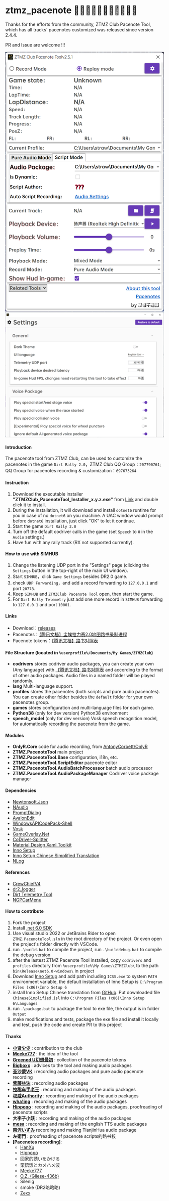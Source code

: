 # ztmz_pacenote 🎉🎉🎉🎉🎉🎉🎉🎉🎉🎉🎉

Thanks for the efforts from the community, ZTMZ Club Pacenote Tool, which has all tracks' pacenotes customized was released since version 2.4.4.

PR and Issue are welcome !!!

![](Docs/UI.en.png)
![](Docs/Settings.en.png)

#### Introduction

The pacenote tool from ZTMZ Club, can be used to customize the pacenotes in the game `Dirt Rally 2.0`，ZTMZ Club QQ Group：`207790761`; QQ Group for pacenotes recording & customization：`697673264`

#### Instruction

1. Download the executable installer __"ZTMZClub_PacenoteTool_Installer_x.y.z.exe"__ from [Link](https://gitee.com/ztmz/ztmz_pacenote/releases)  and double click it to install.
2. During the installation, it will download and install `dotnet6` runtime for you in case of no `dotnet6` on you machine. A UAC window would prompt before `dotnet6` installation, just click "OK" to let it continue.
3. Start the game `Dirt Rally 2.0`
4. Turn off the default codriver calls in the game (set `Speech` to `0` in the `Audio` settings.)
5. Have fun with any rally track (RX not supported currently).

#### How to use with SIMHUB

1. Change the listening UDP port in the "Settings" page (clicking the `Settings` button in the top-right of the main UI window).
2. Start `SIMHUB`，click `Game Settings` besides DR2.0 game.
3. check `UDP Forwarding`，and add a record forwarding to `127.0.0.1` and port `20778`.
4. Keep `SIMHUB` and `ZTMZClub Pacenote Tool` open, then start the game.
5. For `Dirt Rally Telemetry` just add one more record in `SIMHUB` forwarding to `127.0.0.1` and port `10001`.

#### Links

* Download：[releases](https://gitee.com/ztmz/ztmz_pacenote/releases)
* Pacenotes：[【腾讯文档】尘埃拉力赛2.0地图路书录制进程](https://docs.qq.com/sheet/DVVljT3dMWkpYSWdH)
* Pacenote tokens：[【腾讯文档】路书对照表](https://docs.qq.com/sheet/DVVlVZFdCWldkdXBi)

#### File Structure (located in `%userprofile%/Documents/My Games/ZTMZClub`)

* __codrivers__
  stores codriver audio packages, you can create your own (Any language) with [【腾讯文档】路书对照表](https://docs.qq.com/sheet/DVVlVZFdCWldkdXBi) and according to the format of other audio packages. Audio files in a named folder will be played randomly.
* __lang__
  Multi-language support.
* __profiles__
  stores the pacenotes (both scripts and pure audio pacenotes). You can create other folder besides the `default` folder for your own pacenotes group.
* __games__
  stores configuration and multi-language files for each game.
* __Python38__ (only for dev version)
  Python38 environment
* __speech_model__ (only for dev version)
  Vosk speech recognition model, for automatically recording the pacenote from the game.

#### Modules

* __OnlyR.Core__
  code for audio recording, from [AntonyCorbett/OnlyR](https://github.com/AntonyCorbett/OnlyR)
* __ZTMZ.PacenoteTool__
  main project
* __ZTMZ.PacenoteTool.Base__
  configuration, i18n, etc.
* __ZTMZ.PacenoteTool.ScriptEditor__
  pacenote editor
* __ZTMZ.PacenoteTool.AudioBatchProcessor__
  batch audio processor
* __ZTMZ.PacenoteTool.AudioPackageManager__
  Codriver voice package manager

#### Dependencies

* [Newtonsoft.Json](https://www.newtonsoft.com/json)
* [NAudio](https://github.com/naudio/NAudio)
* [PromptDialog](https://github.com/manuelcanepa/wpf-prompt-dialog)
* [AvalonEdit](http://avalonedit.net/)
* [WindowsAPICodePack-Shell](https://github.com/aybe/Windows-API-Code-Pack-1.1)
* [Vosk](https://alphacephei.com/vosk/)
* [GameOverlay.Net](https://github.com/michel-pi/GameOverlay.Net)
* [CoDriver-Splitter](https://github.com/CookiePLMonster/CoDriver-Splitter)
* [Material Design Xaml Toolkit](https://github.com/MaterialDesignInXAML/MaterialDesignInXamlToolkit)
* [Inno Setup](https://jrsoftware.org/isinfo.php)
* [Inno Setup Chinese Simplified Translation](https://github.com/kira-96/Inno-Setup-Chinese-Simplified-Translation)
* [NLog](https://github.com/NLog/NLog)

#### References

* [CrewChiefV4](https://gitlab.com/mr_belowski/CrewChiefV4)
* [dr2_logger](https://github.com/ErlerPhilipp/dr2_logger)
* [Dirt Telemetry Tool](https://forums.codemasters.com/topic/9721-dirt-telemetry-tool-cortextuals-version/)
* [NGPCarMenu](https://github.com/mika-n/NGPCarMenu)

#### How to contribute

1. Fork the project
2. Install [.net 6.0 SDK](https://dotnet.microsoft.com/en-us/download/dotnet/thank-you/sdk-6.0.300-windows-x64-installer)
3. Use visual studio 2022 or JetBrains Rider to open `ZTMZ.PacenoteTool.sln` in the root directory of the project. Or even open the project's folder directly with VSCode.
4. run `.\build.bat` to compile the project, run `.\builddebug.bat` to compile the debug version
5. after the lastest ZTMZ Pacenote Tool installed, copy `codrivers` and `profiles` directory from `%userprofile%\My Games\ZTMZClub\` to the path `bin\Release\net6.0-windows\` in project
6. Download [Inno Setup](https://jrsoftware.org/download.php/is.exe) and add path including `ICSS.exe` to system `PATH` environment variable, the default installation of Inno Setup is `C:\Program Files (x86)\Inno Setup 6`
7. install Inno Setup Chinese translation from [GitHub](https://github.com/kira-96/Inno-Setup-Chinese-Simplified-Translation). Put downloaded file `ChineseSimplified.isl` into `C:\Program Files (x86)\Inno Setup 6\Languages`
8. run `.\package.bat` to package the tool to exe file, the output is in folder `Output`
9. make modifications and tests, package the exe file and install it locally and test, push the code and create PR to this project

#### Thanks

* [__小贤少少__](https://space.bilibili.com/253480317) : contribution to the club
* [__Meeke777__](https://space.bilibili.com/55088592) : the idea of the tool
* [__Greened U幻想最初__](https://space.bilibili.com/254447657) : collection of the pacenote tokens
* [__Bigboxx__](https://space.bilibili.com/13133308) : advices to the tool and making audio packages
* [__圣沙蒙VK__](https://space.bilibili.com/6174297) : recording audio packages and pure audio pacenote recording
* [__紫藤林沫__](https://space.bilibili.com/3712553) : recording audio packages
* [__拉稀车手老王__](https://space.bilibili.com/495490435) : recording and making of the audio packages
* [__权威Authority__](https://space.bilibili.com/24297171) : recording and making of the audio packages
* [__wha1ing__](https://space.bilibili.com/49581921) : recording and making of the audio packages
* [__Hippopo__](https://space.bilibili.com/626685) : recording and making of the audio packages, proofreading of pacenote scripts
* __大李子小妖__ : recording and making of the audio packages
* [__mesa__](https://www.racedepartment.com/members/mesa.7580) : recording and making of the english TTS audio packages
* [__南沢いずみ__](https://space.bilibili.com/3351506) recording and making TianjinHua audio package
* **左衛門** : proofreading of pacenote scripts的路书校
* __\[Pacenotes recording\]__:
  * [HanXu](https://space.bilibili.com/1534349264)
  * [Hippopo](https://space.bilibili.com/626685)
  * 回家的誘いをかける
  * 栗悟饭とカメハメ波
  * [Meeke777](https://space.bilibili.com/55088592)
  * [O.Z. (Gliese-436b)](https://space.bilibili.com/509694621)
  * Silenig
  * smoke (DR2略略略)
  * [Zexx](https://space.bilibili.com/147075875)
